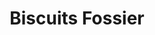 ---
title: "Biscuits Fossier"
url: /reims/biscuits-fossier-rue-maurice-prevoteau/
shop: confiserie
---